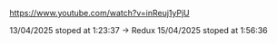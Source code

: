 https://www.youtube.com/watch?v=inReuj1yPjU

13/04/2025 stoped at 1:23:37 -> Redux
15/04/2025 stoped at 1:56:36
